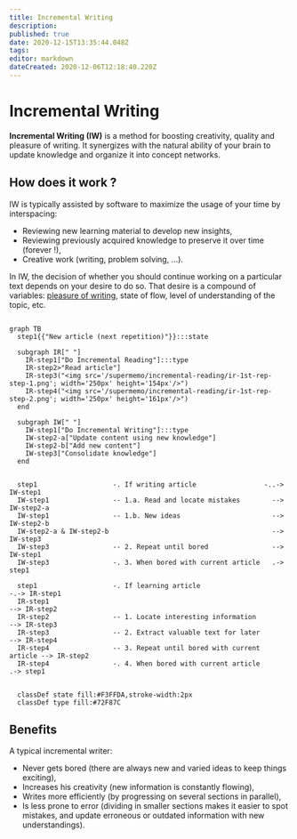 ```yaml
---
title: Incremental Writing
description: 
published: true
date: 2020-12-15T13:35:44.048Z
tags: 
editor: markdown
dateCreated: 2020-12-06T12:18:40.220Z
---
```


# Incremental Writing

**Incremental Writing (IW)** is a method for boosting creativity, quality and pleasure of writing. It synergizes with the natural ability of your brain to update knowledge and organize it into concept networks.

## How does it work ?

IW is typically assisted by software to maximize the usage of your time by interspacing:

- Reviewing new learning material to develop new insights, 
- Reviewing previously acquired knowledge to preserve it over time (forever !), 
- Creative work (writing, problem solving, ...).

In IW, the decision of whether you should continue working on a particular text depends on your desire to do so. That desire is a compound of variables: [pleasure of writing](/reference-manual/pleasure-of-learning), state of flow, level of understanding of the topic, etc.

```mermaid

graph TB
  step1{{"New article (next repetition)"}}:::state
  
  subgraph IR[" "]
    IR-step1["Do Incremental Reading"]:::type
    IR-step2>"Read article"]
    IR-step3("<img src='/supermemo/incremental-reading/ir-1st-rep-step-1.png'; width='250px' height='154px'/>")
    IR-step4("<img src='/supermemo/incremental-reading/ir-1st-rep-step-2.png'; width='250px' height='161px'/>")
  end
  
  subgraph IW[" "]
    IW-step1["Do Incremental Writing"]:::type
    IW-step2-a["Update content using new knowledge"]
    IW-step2-b["Add new content"]
    IW-step3["Consolidate knowledge"]
  end
  
  
  step1                   -. If writing article                 -..-> IW-step1
  IW-step1                -- 1.a. Read and locate mistakes        --> IW-step2-a
  IW-step1                -- 1.b. New ideas                       --> IW-step2-b
  IW-step2-a & IW-step2-b                                         --> IW-step3
  IW-step3                -- 2. Repeat until bored                --> IW-step1
  IW-step3                -. 3. When bored with current article   .-> step1
  
  step1                   -. If learning article                       -.-> IR-step1
  IR-step1                                                              --> IR-step2
  IR-step2                -- 1. Locate interesting information          --> IR-step3
  IR-step3                -- 2. Extract valuable text for later         --> IR-step4
  IR-step4                -- 3. Repeat until bored with current article --> IR-step2
  IR-step4                -. 4. When bored with current article         .-> step1
    
  
  classDef state fill:#F3FFDA,stroke-width:2px
  classDef type fill:#72F87C
```

## Benefits

A typical incremental writer:

- Never gets bored (there are always new and varied ideas to keep things exciting), 
- Increases his creativity (new information is constantly flowing), 
- Writes more efficiently (by progressing on several sections in parallel), 
- Is less prone to error (dividing in smaller sections makes it easier to spot mistakes, and update erroneous or outdated information with new understandings).
